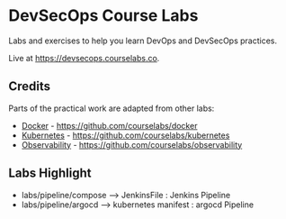 # DevSecOps Course Labs

Labs and exercises to help you learn DevOps and DevSecOps practices.

Live at https://devsecops.courselabs.co.

## Credits

Parts of the practical work are adapted from other labs:

- [Docker](https://docker.courselabs.co) - https://github.com/courselabs/docker
- [Kubernetes](https://kubernetes.courselabs.co) - https://github.com/courselabs/kubernetes
- [Observability](https://observability.courselabs.co) - https://github.com/courselabs/observability

## Labs Highlight
- labs/pipeline/compose --> JenkinsFile : Jenkins Pipeline
- labs/pipeline/argocd  --> kubernetes manifest : argocd Pipeline
